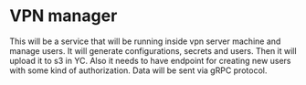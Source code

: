 # VPN manager

This will be a service that will be running inside vpn server machine and manage users. It will generate configurations, secrets and users. Then it will upload it to s3 in YC. Also it needs to have endpoint for creating new users with some kind of authorization. Data will be sent via gRPC protocol.